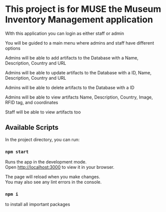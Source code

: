 # This project is for MUSE the Museum Inventory Management application

WIth this application you can login as either staff or admin

You will be guided to a main menu where admins and staff have different options

Admins will be able to add artifacts to the Database with a Name, Description, Country and URL

Admins will be able to update artifacts to the Database with a ID, Name, Description, Country and URL

Admins will be able to delete artifacts to the Database with a ID

Admins will be able to view artifacts Name, Description, Country, Image, RFID tag, and coordinates

Staff will be able to view artifacts too



## Available Scripts

In the project directory, you can run:

### `npm start`

Runs the app in the development mode.\
Open [http://localhost:3000](http://localhost:3000) to view it in your browser.

The page will reload when you make changes.\
You may also see any lint errors in the console.

### `npm i`

to install all important packages


